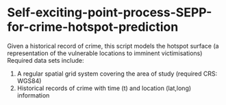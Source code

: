 # Self-exciting-point-process-SEPP-for-crime-hotspot-prediction
Given a historical record of crime, this script models the hotspot surface (a representation of the vulnerable locations to imminent victimisations) 
Required data sets include:
1. A regular spatial grid system covering the area of study (required CRS: WGS84)
2. Historical records of crime with time (t) and location (lat,long) information
